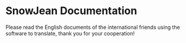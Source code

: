 # SnowJean Documentation

Please read the English documents of the international friends using the software to translate, thank you for your cooperation!